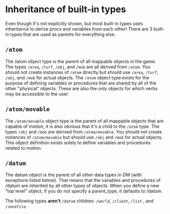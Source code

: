 # Inheritance of built-in types
Even though it's not explicitly shown, but most built-in types uses inheritance to derive procs and variables from each other! There are 3 built-in types that are used as parents for everything else.

## `/atom`
The /atom object type is the parent of all mappable objects in the game. The types `/area`, `/turf`, `/obj`, and `/mob` are all derived from `/atom`. You should not create instances of `/atom` directly but should use `/area`, `/turf`, `/obj`, and `/mob` for actual objects. The `/atom` object type exists for the purpose of defining variables or procedures that are shared by all of the other "physical" objects. These are also the only objects for which verbs may be accessible to the user. 

## `/atom/movable`
The `/atom/movable` object type is the parent of all mappable objects that are capable of motion, it is also obvious that it's a child to the `/atom` type. The types `/obj` and `/mob` are derived from `/atom/movable`. You should not create instances of `/atom/movable` but should use `/obj` and `/mob` for actual objects. This object definition exists solely to define variables and procedures related to motion. 

## `/datum`
The datum object is the parent of all other data types in DM (with exceptions listed below). That means that the variables and procedures of /datum are inherited by all other types of objects. When you define a new "top level" object, if you do not specify a parent_type, it defaults to /datum. 

The following types **aren't** `/datum` children: `/world`, `/client`, `/list` , and `/savefile`.
